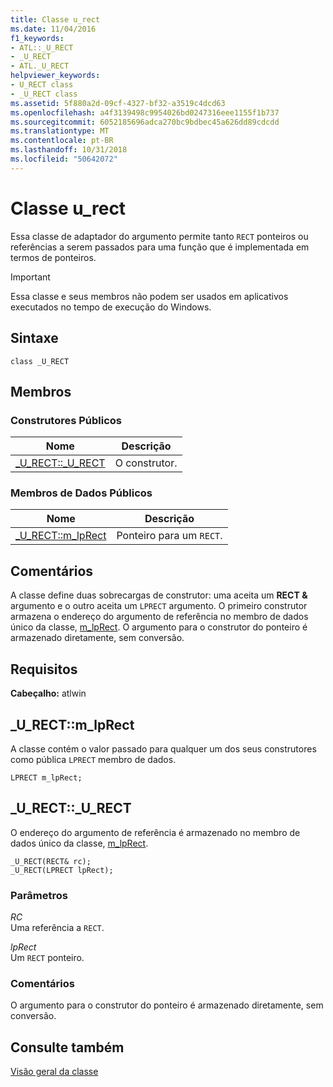```yaml
---
title: Classe u_rect
ms.date: 11/04/2016
f1_keywords:
- ATL::_U_RECT
- _U_RECT
- ATL._U_RECT
helpviewer_keywords:
- U_RECT class
- _U_RECT class
ms.assetid: 5f880a2d-09cf-4327-bf32-a3519c4dcd63
ms.openlocfilehash: a4f3139498c9954026bd0247316eee1155f1b737
ms.sourcegitcommit: 6052185696adca270bc9bdbec45a626dd89cdcdd
ms.translationtype: MT
ms.contentlocale: pt-BR
ms.lasthandoff: 10/31/2018
ms.locfileid: "50642072"
---
```

# <a name="urect-class"></a>Classe u_rect

Essa classe de adaptador do argumento permite tanto `RECT` ponteiros ou referências a serem passados para uma função que é implementada em termos de ponteiros.

> [!IMPORTANT]
>  Essa classe e seus membros não podem ser usados em aplicativos executados no tempo de execução do Windows.

## <a name="syntax"></a>Sintaxe

```
class _U_RECT
```

## <a name="members"></a>Membros

### <a name="public-constructors"></a>Construtores Públicos

|Nome|Descrição|
|----------|-----------------|
|[_U_RECT::_U_RECT](#_u_rect___u_rect)|O construtor.|

### <a name="public-data-members"></a>Membros de Dados Públicos

|Nome|Descrição|
|----------|-----------------|
|[_U_RECT::m_lpRect](#_u_rect__m_lprect)|Ponteiro para um `RECT`.|

## <a name="remarks"></a>Comentários

A classe define duas sobrecargas de construtor: uma aceita um **RECT &** argumento e o outro aceita um `LPRECT` argumento. O primeiro construtor armazena o endereço do argumento de referência no membro de dados único da classe, [m_lpRect](#_u_rect__m_lprect). O argumento para o construtor do ponteiro é armazenado diretamente, sem conversão.

## <a name="requirements"></a>Requisitos

**Cabeçalho:** atlwin

##  <a name="_u_rect__m_lprect"></a>  _U_RECT::m_lpRect

A classe contém o valor passado para qualquer um dos seus construtores como pública `LPRECT` membro de dados.

```
LPRECT m_lpRect;
```

##  <a name="_u_rect___u_rect"></a>  _U_RECT::_U_RECT

O endereço do argumento de referência é armazenado no membro de dados único da classe, [m_lpRect](#_u_rect__m_lprect).

```
_U_RECT(RECT& rc);
_U_RECT(LPRECT lpRect);
```

### <a name="parameters"></a>Parâmetros

*RC*<br/>
Uma referência a `RECT`.

*lpRect*<br/>
Um `RECT` ponteiro.

### <a name="remarks"></a>Comentários

O argumento para o construtor do ponteiro é armazenado diretamente, sem conversão.

## <a name="see-also"></a>Consulte também

[Visão geral da classe](../../atl/atl-class-overview.md)
